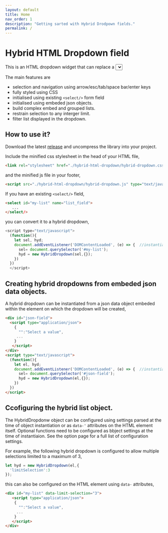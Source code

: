```yaml
---
layout: default
title: Home
nav_order: 1
description: "Getting sarted with Hybrid Drodpown fields."
permalink: /
---
```


# Hybrid HTML Dropdown field

This is an HTML dropdown widget that can replace a <select/> field or built using a json object which can be fully customised using css.  This is inspired by an original [idea](https://css-tricks.com/striking-a-balance-between-native-and-custom-select-elements/) by Sandrina Pereira (@sandrina-p). This plugin is written in pure javascript and has evolved consderably from the initial idea.

The main features are

- selection and navigation using arrow/esc/tab/space bar/enter keys
- fully styled using CSS
- initialised using existing `<select/>` form field
- initialised using embeded json objects.
- build complex embed and grouped lists.
- restrain selection to any interger limit.
- filter list displayed in the dropdown.

## How to use it?

Download the latest [release](https://github.com/aurovrata/hybrid-html-dropdown/releases) and uncompress the library into your project.

Include the minified css stylesheet in the head of your HTML file,

```html
<link rel="stylesheet" href="./hybrid-html-dropdown/hybrid-dropdown.css" media="all">
```

and the minified js file in your footer,

```html
<script src="./hybrid-html-dropdown/hybrid-dropdown.js" type="text/javascript"></script>
```

If you have an existing `<select/>` field,

```html
<select id="my-list" name="list_field">
   ...
</select/>
```
you can convert it to a hybrid dropdown,

```javascript
<script type="text/javascript">
  (function(){
    let sel, hyd;
    document.addEventListener('DOMContentLoaded', (e) => {  //instantiate on document ready.
      sel= document.querySelector('#my-list');
      hyd = new HybridDropdown(sel,{});
    })
  })
  </script>
  ```

## Creating hybrid dropdowns from embeded json data objects.

A hybrid dropdown can be instantiated from a json data object embeded within the element on which the dropdown will be created,

```html
<div id="json-field">
  <script type="application/json">
    {
      "":"Select a value",
     ...
    }
   </script>
</div>
<script type="text/javascript">
  (function(){
    let el, hyd;
    document.addEventListener('DOMContentLoaded', (e) => {  //instantiate on document ready.
      sel= document.querySelector('#json-field');
      hyd = new HybridDropdown(el,{});
    })
  })
</script>
```

## Ccofiguring the hybrid list object.

The HybridDropdonw object can be configured using settings parsed at the time of object instantiation or as `data-'` attributes on the HTML element itself.  Optional functions need to be configured as bbject settings at the time of instantiaion.  See the option page for a full list of configuration settings.

For example, the following hybrid dropdown is configured to allow multiple selections limited to a maximum of 3,

```javascript
let hyd = new HybridDropdown(el,{
  'limitSelection':3
});
```

this can also be configured on the HTML element using `data-` attributes,

```html
<div id="my-list" data-limit-selection="3">
   <script type="application/json">
    {
      "":"Select a value",
     ...
    }
   </script>
</div>
```
